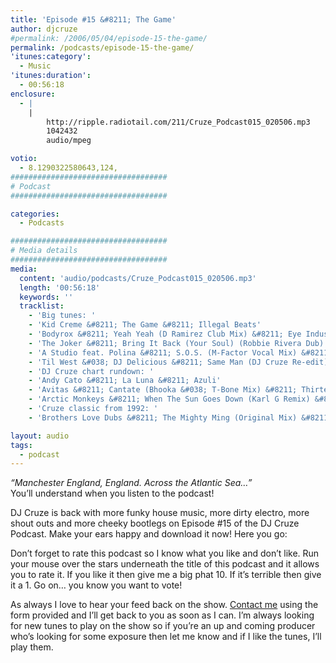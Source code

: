 ```yaml
---
title: 'Episode #15 &#8211; The Game'
author: djcruze
#permalink: /2006/05/04/episode-15-the-game/
permalink: /podcasts/episode-15-the-game/
'itunes:category':
  - Music
'itunes:duration':
  - 00:56:18
enclosure:
  - |
    |
        http://ripple.radiotail.com/211/Cruze_Podcast015_020506.mp3
        1042432
        audio/mpeg

votio:
  - 8.1290322580643,124,
###################################
# Podcast
###################################

categories:
  - Podcasts

###################################
# Media details
###################################
media:
  content: 'audio/podcasts/Cruze_Podcast015_020506.mp3'
  length: '00:56:18'
  keywords: ''
  tracklist:
    - 'Big tunes: '
    - 'Kid Creme &#8211; The Game &#8211; Illegal Beats'
    - 'Bodyrox &#8211; Yeah Yeah (D Ramirez Club Mix) &#8211; Eye Industries'
    - 'The Joker &#8211; Bring It Back (Your Soul) (Robbie Rivera Dub) &#8211; Hit!'
    - 'A Studio feat. Polina &#8211; S.O.S. (M-Factor Vocal Mix) &#8211; Absolution'
    - 'Til West &#038; DJ Delicious &#8211; Same Man (DJ Cruze Re-edit) &#8211; Data'
    - 'DJ Cruze chart rundown: '
    - 'Andy Cato &#8211; La Luna &#8211; Azuli'
    - 'Avitas &#8211; Cantate (Bhooka &#038; T-Bone Mix) &#8211; Thirteen [rec]'
    - 'Arctic Monkeys &#8211; When The Sun Goes Down (Karl G Remix) &#8211; Domino Records'
    - 'Cruze classic from 1992: '
    - 'Brothers Love Dubs &#8211; The Mighty Ming (Original Mix) &#8211; Stress Records'

layout: audio
tags:
  - podcast
---
```


_&#8220;Manchester England, England. Across the Atlantic Sea&#8230;&#8221;_  
You&#8217;ll understand when you listen to the podcast!

DJ Cruze is back with more funky house music, more dirty electro, more shout outs and more cheeky bootlegs on Episode #15 of the DJ Cruze Podcast. Make your ears happy and download it now! Here you go:

Don&#8217;t forget to rate this podcast so I know what you like and don&#8217;t like. Run your mouse over the stars underneath the title of this podcast and it allows you to rate it. If you like it then give me a big phat 10. If it&#8217;s terrible then give it a 1. Go on&#8230; you know you want to vote!

As always I love to hear your feed back on the show. [Contact me][4] using the form provided and I&#8217;ll get back to you as soon as I can. I&#8217;m always looking for new tunes to play on the show so if you&#8217;re an up and coming producer who&#8217;s looking for some exposure then let me know and if I like the tunes, I&#8217;ll play them.

[1]: http://ripple.radiotail.com/211/Cruze_Podcast015_020506.mp3
[2]: http://www.djcruze.co.uk/cms/podcasts/feed/rss2
[3]: http://www.arcticmonkeys.com/
[4]: /cms/contact/
